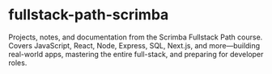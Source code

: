 # fullstack-path-scrimba
Projects, notes, and documentation from the Scrimba Fullstack Path course. Covers JavaScript, React, Node, Express, SQL, Next.js, and more—building real-world apps, mastering the entire full-stack, and preparing for developer roles.
